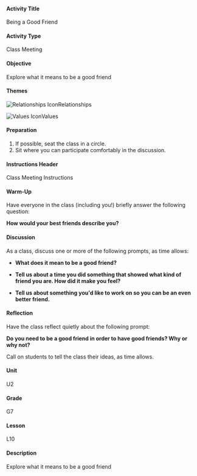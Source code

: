 #### Activity Title
Being a Good Friend
#### Activity Type
Class Meeting
#### Objective
Explore what it means to be a good friend
#### Themes
![Relationships Icon](http://v5cmservice.secondstep.org/MS3TP_IMAGES/SKILLS/SKILLS_SMALL_IMAGES/relationships-sm.png)Relationships
 
![Values Icon](http://v5cmservice.secondstep.org/MS3TP_IMAGES/SKILLS/SKILLS_SMALL_IMAGES/values-sm.png)Values
 

#### Preparation
1. If possible, seat the class in a circle.
2. Sit where you can participate comfortably in the discussion.

#### Instructions Header
Class Meeting Instructions
#### Warm-Up
Have everyone in the class (including you!) briefly answer the following question: 

**How would your best friends describe you?**
#### Discussion
As a class, discuss one or more of the following prompts, as time allows:


-  **What does it mean to be a good friend?**

-  **Tell us about a time you did something that showed what kind of friend you are. How did it make you feel?**

-  **Tell us about something you'd like to work on so you can be an even better friend.**
#### Reflection
Have the class reflect quietly about the following prompt:

**Do you need to be a good friend in order to have good friends? Why or why not?**

Call on students to tell the class their ideas, as time allows.
#### Unit
U2
#### Grade
G7
#### Lesson
L10
#### Description
Explore what it means to be a good friend
